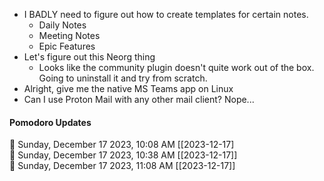 - I BADLY need to figure out how to create templates for certain notes.
	- Daily Notes
	- Meeting Notes
	- Epic Features
- Let's figure out this Neorg thing
	- Looks like the community plugin doesn't quite work out of the box. Going to uninstall it and try from scratch.
- Alright, give me the native MS Teams app on Linux
- Can I use Proton Mail with any other mail client? Nope...


#### Pomodoro Updates

🍅 Sunday, December 17 2023, 10:08 AM [[2023-12-17]    
🍅 Sunday, December 17 2023, 10:38 AM [[2023-12-17]]    
🍅 Sunday, December 17 2023, 11:08 AM [[2023-12-17]]